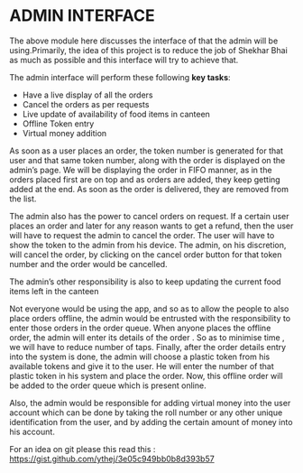 # ADMIN INTERFACE

The above module here discusses the interface of that the admin will be using.Primarily, the idea of this project is to reduce the job of Shekhar Bhai as much as possible and this interface will try to achieve that.


The admin interface will perform these following **key tasks**:

   - Have a live display of all the orders
   - Cancel the orders as per requests
   - Live update of availability of food items in canteen
   - Offline Token entry
   - Virtual money addition


As soon as a user places an order, the token number is generated for that user and that same token number, along with the order is displayed on the admin’s page. We will be displaying the order in FIFO manner, as in the orders placed first are on top and as orders are added, they keep getting added at the end. As soon as the order is delivered, they are removed from the list. 


The admin also has the power to cancel orders on request. If a certain user places an order and later for any reason wants to get a refund, then the user will have to request the admin to cancel the order. The user will have to show the token to the admin from his device. The admin, on his discretion, will cancel the order, by clicking on the cancel order button for that token number and the order would be cancelled.


The admin’s other responsibility is also to keep updating the current food items left in the canteen


Not everyone would be using the app, and so as to allow the people to also place orders offline, the admin would be entrusted with the responsibility to enter those orders in the order queue. When anyone places the offline order, the admin will enter its details of the order . So as to minimise time , we will have to reduce number of taps. Finally, after the order details entry into the system is done, the admin will choose a plastic token from his available tokens and give it to the user. He will enter the number of that plastic token in his system and place the order. Now, this offline order will be added to the order queue which is present online. 


Also, the admin would be responsible for adding virtual money into the user account which can be done by taking the roll number or any other unique identification from the user, and by adding the certain amount of money into his account.

For an idea on git please this read this : https://gist.github.com/ythej/3e05c949bb0b8d393b57
